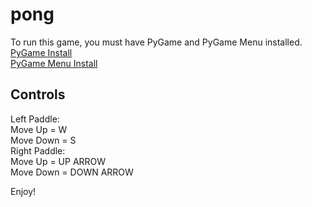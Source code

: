 # pong

To run this game, you must have PyGame and PyGame Menu installed.\
[PyGame Install](https://www.pygame.org/wiki/GettingStarted)\
[PyGame Menu Install](https://pypi.org/project/pygame-menu/)

## Controls
Left Paddle:\
Move Up = W\
Move Down = S\
Right Paddle:\
Move Up = UP ARROW\
Move Down = DOWN ARROW

Enjoy!